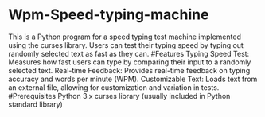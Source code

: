 # Wpm-Speed-typing-machine
This is a Python program for a speed typing test machine implemented using the curses library. Users can test their typing speed by typing out randomly selected text as fast as they can.
#Features
Typing Speed Test: Measures how fast users can type by comparing their input to a randomly selected text.
Real-time Feedback: Provides real-time feedback on typing accuracy and words per minute (WPM).
Customizable Text: Loads text from an external file, allowing for customization and variation in tests.
#Prerequisites
Python 3.x
curses library (usually included in Python standard library)
